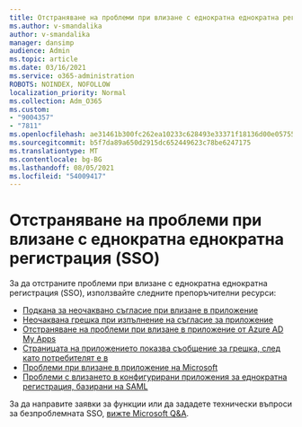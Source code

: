 ```yaml
---
title: Отстраняване на проблеми при влизане с еднократна еднократна регистрация (SSO)
ms.author: v-smandalika
author: v-smandalika
manager: dansimp
audience: Admin
ms.topic: article
ms.date: 03/16/2021
ms.service: o365-administration
ROBOTS: NOINDEX, NOFOLLOW
localization_priority: Normal
ms.collection: Adm_O365
ms.custom:
- "9004357"
- "7811"
ms.openlocfilehash: ae31461b300fc262ea10233c628493e33371f18136d00e05755971c08d2ba3d3
ms.sourcegitcommit: b5f7da89a650d2915dc652449623c78be6247175
ms.translationtype: MT
ms.contentlocale: bg-BG
ms.lasthandoff: 08/05/2021
ms.locfileid: "54009417"
---
```

# <a name="troubleshoot-seamless-single-sign-on-sso-user-sign-in-issues"></a>Отстраняване на проблеми при влизане с еднократна еднократна регистрация (SSO)

За да отстраните проблеми при влизане с еднократна еднократна регистрация (SSO), използвайте следните препоръчителни ресурси:

- [Подкана за неочаквано съгласие при влизане в приложение](https://docs.microsoft.com/azure/active-directory/manage-apps/application-sign-in-unexpected-user-consent-prompt) 
- [Неочаквана грешка при изпълнение на съгласие за приложение](https://docs.microsoft.com/azure/active-directory/manage-apps/application-sign-in-unexpected-user-consent-error) 
- [Отстраняване на проблеми при влизане в приложение от Azure AD My Apps](https://docs.microsoft.com/azure/active-directory/manage-apps/application-sign-in-other-problem-access-panel) 
- [Страницата на приложението показва съобщение за грешка, след като потребителят е в](https://docs.microsoft.com/azure/active-directory/manage-apps/application-sign-in-problem-application-error)
- [Проблеми при влизане в приложение на Microsoft](https://docs.microsoft.com/azure/active-directory/manage-apps/application-sign-in-problem-first-party-microsoft) 
- [Проблеми с влизането в конфигурирани приложения за еднократна регистрация, базирани на SAML](https://docs.microsoft.com/azure/active-directory/manage-apps/application-sign-in-problem-federated-sso-gallery)

За да направите заявки за функции или да зададете технически въпроси за безпроблемната SSO, [вижте Microsoft Q&A](https://docs.microsoft.com/answers/topics/azure-ad-single-sign-on.html).

